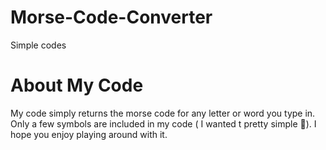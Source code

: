 # Morse-Code-Converter
Simple codes

# About My Code
My code simply returns the morse code for any letter or word you type in. 
Only a few symbols are included in my code ( I wanted t pretty simple 🙂). I hope you enjoy playing around with it.
